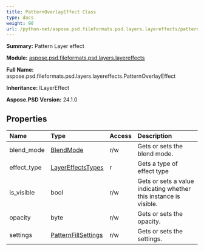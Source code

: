```yaml
---
title: PatternOverlayEffect Class
type: docs
weight: 90
url: /python-net/aspose.psd.fileformats.psd.layers.layereffects/patternoverlayeffect/
---
```


**Summary:** Pattern Layer effect

**Module:** [aspose.psd.fileformats.psd.layers.layereffects](/psd/python-net/aspose.psd.fileformats.psd.layers.layereffects/)

**Full Name:** aspose.psd.fileformats.psd.layers.layereffects.PatternOverlayEffect

**Inheritance:** ILayerEffect

**Aspose.PSD Version:** 24.1.0

## **Properties**
| **Name** | **Type** | **Access** | **Description** |
| :- | :- | :- | :- |
| blend_mode | [BlendMode](/psd/python-net/aspose.psd.fileformats.core.blending/blendmode/) | r/w | Gets or sets the blend mode. |
| effect_type | [LayerEffectsTypes](/psd/python-net/aspose.psd.fileformats.psd.layers.layerresources.lfx2resources/layereffectstypes/) | r | Gets a type of effect type |
| is_visible | bool | r/w | Gets or sets a value indicating whether this instance is visible. |
| opacity | byte | r/w | Gets or sets the opacity. |
| settings | [PatternFillSettings](/psd/python-net/aspose.psd.fileformats.psd.layers.fillsettings/patternfillsettings/) | r/w | Gets or sets the settings. |


